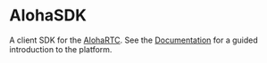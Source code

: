 # AlohaSDK

A client SDK for the [AlohaRTC](https://www.alohartc.com). See the
[Documentation](https://docs.alohartc.com) for a guided introduction to the
platform.
